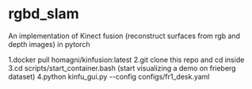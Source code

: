 # rgbd_slam
An implementation of Kinect fusion (reconstruct surfaces from rgb and depth images) in pytorch

1.docker pull homagni/kinfusion:latest
2.git clone this repo and cd inside
3.cd scripts/start_container.bash
(start visualizing a demo on frieberg dataset)
4.python kinfu_gui.py --config configs/fr1_desk.yaml
